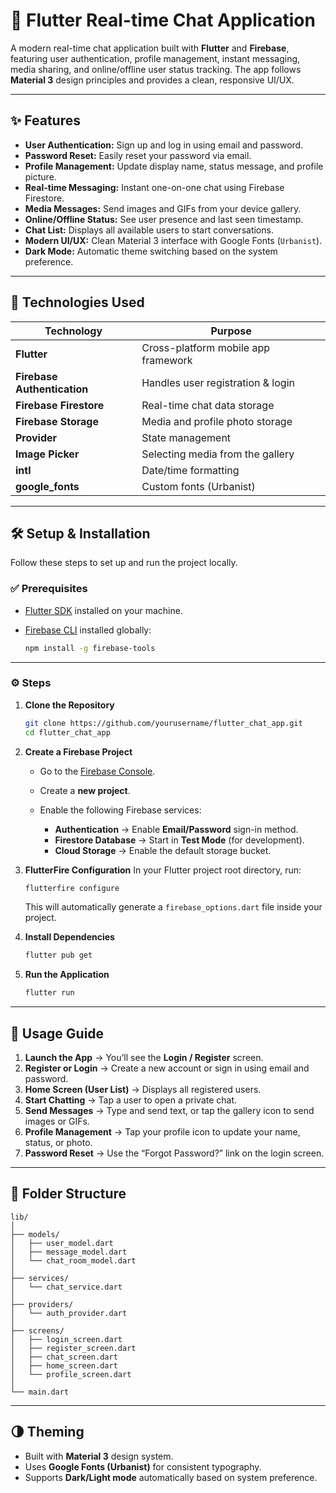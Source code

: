 # 💬 Flutter Real-time Chat Application

A modern real-time chat application built with **Flutter** and **Firebase**, featuring user authentication, profile management, instant messaging, media sharing, and online/offline user status tracking. The app follows **Material 3** design principles and provides a clean, responsive UI/UX.

---

## ✨ Features

* **User Authentication:** Sign up and log in using email and password.
* **Password Reset:** Easily reset your password via email.
* **Profile Management:** Update display name, status message, and profile picture.
* **Real-time Messaging:** Instant one-on-one chat using Firebase Firestore.
* **Media Messages:** Send images and GIFs from your device gallery.
* **Online/Offline Status:** See user presence and last seen timestamp.
* **Chat List:** Displays all available users to start conversations.
* **Modern UI/UX:** Clean Material 3 interface with Google Fonts (`Urbanist`).
* **Dark Mode:** Automatic theme switching based on the system preference.

---

## 🧯 Technologies Used

| Technology                  | Purpose                             |
| --------------------------- | ----------------------------------- |
| **Flutter**                 | Cross-platform mobile app framework |
| **Firebase Authentication** | Handles user registration & login   |
| **Firebase Firestore**      | Real-time chat data storage         |
| **Firebase Storage**        | Media and profile photo storage     |
| **Provider**                | State management                    |
| **Image Picker**            | Selecting media from the gallery    |
| **intl**                    | Date/time formatting                |
| **google_fonts**            | Custom fonts (Urbanist)             |

---

## 🛠️ Setup & Installation

Follow these steps to set up and run the project locally.

### ✅ Prerequisites

* [Flutter SDK](https://flutter.dev/docs/get-started/install) installed on your machine.
* [Firebase CLI](https://firebase.google.com/docs/cli) installed globally:

  ```bash
  npm install -g firebase-tools
  ```

---

### ⚙️ Steps

1. **Clone the Repository**

   ```bash
   git clone https://github.com/yourusername/flutter_chat_app.git
   cd flutter_chat_app
   ```

2. **Create a Firebase Project**

   * Go to the [Firebase Console](https://console.firebase.google.com/).
   * Create a **new project**.
   * Enable the following Firebase services:

     * **Authentication** → Enable **Email/Password** sign-in method.
     * **Firestore Database** → Start in **Test Mode** (for development).
     * **Cloud Storage** → Enable the default storage bucket.

3. **FlutterFire Configuration**
   In your Flutter project root directory, run:

   ```bash
   flutterfire configure
   ```

   This will automatically generate a `firebase_options.dart` file inside your project.

4. **Install Dependencies**

   ```bash
   flutter pub get
   ```

5. **Run the Application**

   ```bash
   flutter run
   ```

---

## 🚀 Usage Guide

1. **Launch the App** → You’ll see the **Login / Register** screen.
2. **Register or Login** → Create a new account or sign in using email and password.
3. **Home Screen (User List)** → Displays all registered users.
4. **Start Chatting** → Tap a user to open a private chat.
5. **Send Messages** → Type and send text, or tap the gallery icon to send images or GIFs.
6. **Profile Management** → Tap your profile icon to update your name, status, or photo.
7. **Password Reset** → Use the “Forgot Password?” link on the login screen.

---

## 🧩 Folder Structure

```
lib/
│
├── models/
│   ├── user_model.dart
│   ├── message_model.dart
│   └── chat_room_model.dart
│
├── services/
│   └── chat_service.dart
│
├── providers/
│   └── auth_provider.dart
│
├── screens/
│   ├── login_screen.dart
│   ├── register_screen.dart
│   ├── chat_screen.dart
│   ├── home_screen.dart
│   └── profile_screen.dart
│
└── main.dart
```

---

## 🌗 Theming

* Built with **Material 3** design system.
* Uses **Google Fonts (Urbanist)** for consistent typography.
* Supports **Dark/Light mode** automatically based on system preference.
